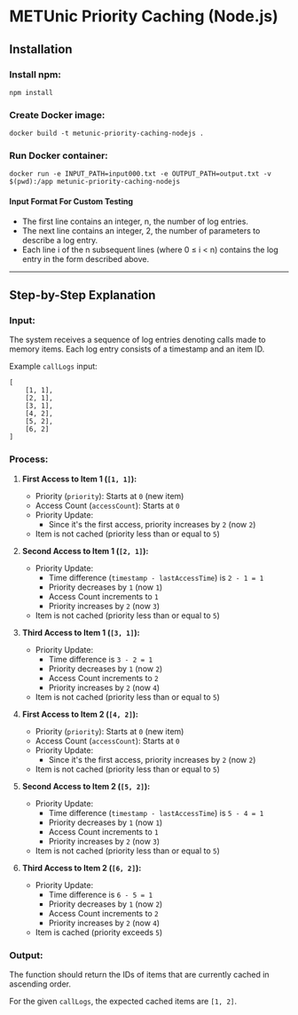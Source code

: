 # METUnic Priority Caching (Node.js)

## Installation

### Install npm:
```
npm install
```

### Create Docker image:
```
docker build -t metunic-priority-caching-nodejs .
```

### Run Docker container:
```
docker run -e INPUT_PATH=input000.txt -e OUTPUT_PATH=output.txt -v $(pwd):/app metunic-priority-caching-nodejs
```

#### Input Format For Custom Testing

- The first line contains an integer, n, the number of log entries.
- The next line contains an integer, 2, the number of parameters to describe a log entry.
- Each line i of the n subsequent lines (where 0 ≤ i < n) contains the log entry in the form described above.

---
## Step-by-Step Explanation

### Input:
The system receives a sequence of log entries denoting calls made to memory items. Each log entry consists of a timestamp and an item ID.

Example `callLogs` input:
```
[
    [1, 1],
    [2, 1],
    [3, 1],
    [4, 2],
    [5, 2],
    [6, 2]
]
```

### Process:

1. **First Access to Item 1 (`[1, 1]`):**
   - Priority (`priority`): Starts at `0` (new item)
   - Access Count (`accessCount`): Starts at `0`
   - Priority Update:
     - Since it's the first access, priority increases by `2` (now `2`)
   - Item is not cached (priority less than or equal to `5`)

2. **Second Access to Item 1 (`[2, 1]`):**
    - Priority Update:
      - Time difference (`timestamp - lastAccessTime`) is `2 - 1 = 1`
      - Priority decreases by `1` (now `1`)
      - Access Count increments to `1`
      - Priority increases by `2` (now `3`)
    - Item is not cached (priority less than or equal to `5`)

3. **Third Access to Item 1 (`[3, 1]`):**
    - Priority Update:
        - Time difference is `3 - 2 = 1`
        - Priority decreases by `1` (now `2`)
        - Access Count increments to `2`
        - Priority increases by `2` (now `4`)
    - Item is not cached (priority less than or equal to `5`)

4. **First Access to Item 2 (`[4, 2]`):**
    - Priority (`priority`): Starts at `0` (new item)
    - Access Count (`accessCount`): Starts at `0`
    - Priority Update:
        - Since it's the first access, priority increases by `2` (now `2`)
    - Item is not cached (priority less than or equal to `5`)

5. **Second Access to Item 2 (`[5, 2]`):**
    - Priority Update:
        - Time difference (`timestamp - lastAccessTime`) is `5 - 4 = 1`
        - Priority decreases by `1` (now `1`)
        - Access Count increments to `1`
        - Priority increases by `2` (now `3`)
    - Item is not cached (priority less than or equal to `5`)

6. **Third Access to Item 2 (`[6, 2]`):**
    - Priority Update:
        - Time difference is `6 - 5 = 1`
        - Priority decreases by `1` (now `2`)
        - Access Count increments to `2`
        - Priority increases by `2` (now `4`)
    - Item is cached (priority exceeds `5`)

### Output:
The function should return the IDs of items that are currently cached in ascending order.

For the given `callLogs`, the expected cached items are `[1, 2]`.